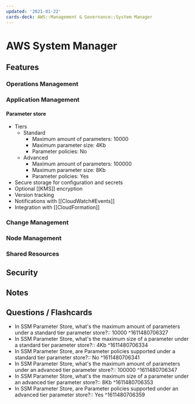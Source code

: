 ```yaml
---
updated: '2021-01-22'
cards-deck: AWS::Management & Governance::System Manager
---
```


# AWS System Manager

## Features

### Operations Management

### Application Management

#### Parameter store

- Tiers
    - Standard
        - Maximum amount of parameters: 10000
        - Maximum parameter size: 4Kb
        - Parameter policies: No
    - Advanced
        - Maximum amount of parameters: 100000
        - Maximum parameter size: 8Kb
        - Parameter policies: Yes
- Secure storage for configuration and secrets
- Optional [[KMS]] encryption
- Version tracking
- Notifications with [[CloudWatch#Events]]
- Integration with [[CloudFormation]]

### Change Management

### Node Management

### Shared Resources


## Security

## Notes

## Questions / Flashcards

- In SSM Parameter Store, what's the maximum amount of parameters under a standard tier parameter store?:: 10000
^1611480706327
- In SSM Parameter Store, what's the maximum size of a parameter under a standard tier parameter store?:: 4Kb
^1611480706334
- In SSM Parameter Store, are Parameter policies supported under a standard tier parameter store?:: No
^1611480706341
- In SSM Parameter Store, what's the maximum amount of parameters under an advanced tier parameter store?:: 100000
^1611480706347
- In SSM Parameter Store, what's the maximum size of a parameter under an advanced tier parameter store?:: 8Kb
^1611480706353
- In SSM Parameter Store, are Parameter policies supported under an advanced tier parameter store?:: Yes
^1611480706359
